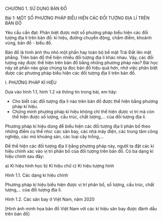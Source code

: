 CHƯƠNG 1. SỬ DỤNG BẢN ĐỒ

Bài 1: MỘT SỐ PHƯƠNG PHÁP BIỂU HIỆN CÁC ĐỐI TƯỢNG ĐỊA LÍ TRÊN BẢN ĐỒ

Yêu cầu cần đạt:
Phân biệt được một số phương pháp biểu hiện các đối tượng địa lí trên bản đồ: kí hiệu, đường chuyển động, chấm điểm, khoảnh vùng, bản đồ - biểu đồ.

Bản đồ là hình ảnh thu nhỏ một phần hay toàn bộ bề mặt Trái Đất lên mặt phẳng. Trên bản đồ thể hiện nhiều đối tượng địa lí khác nhau. Vậy, các đối tượng này được thể hiện trên bản đồ bằng những phương pháp nào? Bài học này sẽ phần nào giúp chúng ta đọc bản đồ hiệu quả hơn, nhờ việc phân biệt được các phương pháp biểu hiện các đối tượng địa lí trên bản đồ.

I. PHƯƠNG PHÁP KÍ HIỆU

Dựa vào hình 1.1, hình 1.2 và thông tin trong bài, em hãy:
- Cho biết các đối tượng địa lí nào trên bản đồ được thể hiện bằng phương pháp kí hiệu.
- Chứng minh phương pháp kí hiệu không chỉ thể hiện được vị trí mà còn thể hiện được số lượng, cấu trúc, chất lượng,... của đối tượng địa lí.

Phương pháp kí hiệu dùng để biểu hiện các đối tượng địa lí phân bố theo những điểm cụ thể như: các sân bay, các nhà máy điện, các trung tâm công nghiệp, các mỏ khoáng sản, các loại cây trồng,...

Để thể hiện các đối tượng địa lí bằng phương pháp này, người ta đặt các kí hiệu chính xác vào vị trí phân bố của đối tượng trên bản đồ. Có ba dạng kí hiệu chính sau đây:

a) Kí hiệu hình học
b) Kí hiệu chữ
c) Kí hiệu tượng hình

Hình 1.1. Các dạng kí hiệu chính

Phương pháp kí hiệu biểu hiện được vị trí phân bố, số lượng, cấu trúc, chất lượng,... của đối tượng địa lí.

Hình 1.2. Các sân bay ở Việt Nam, năm 2020

[Hình ảnh minh họa bản đồ Việt Nam với các kí hiệu sân bay được đánh dấu trên bản đồ]